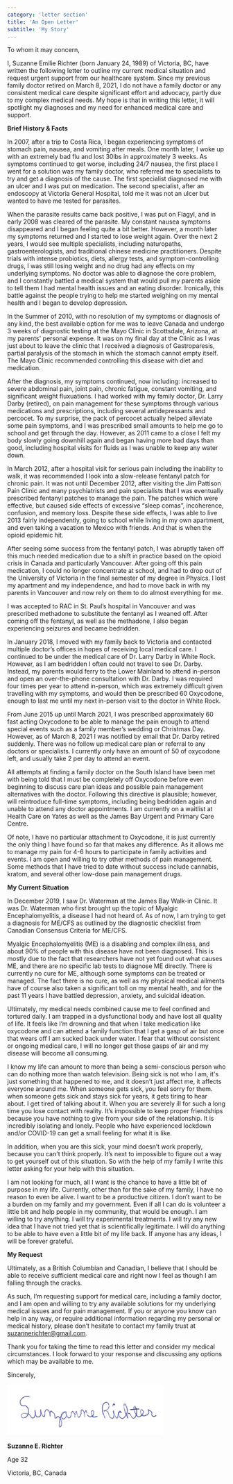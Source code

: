 ```yaml
---
category: 'letter section'
title: 'An Open Letter'
subtitle: 'My Story'
---
```


To whom it may concern,

I, Suzanne Emilie Richter (born January 24, 1989) of Victoria, BC, have written the following letter to outline my current medical situation and request urgent support from our healthcare system. Since my previous family doctor retired on March 8, 2021, I do not have a family doctor or any consistent medical care despite significant effort and advocacy, partly due to my complex medical needs. My hope is that in writing this letter, it will spotlight my diagnoses and my need for enhanced medical care and support.

**Brief History & Facts**

In 2007, after a trip to Costa Rica, I began experiencing symptoms of stomach pain, nausea, and vomiting after meals. One month later, I woke up with an extremely bad flu and lost 30lbs in approximately 3 weeks. As symptoms continued to get worse, including 24/7 nausea, the first place I went for a solution was my family doctor, who referred me to specialists to try and get a diagnosis of the cause. The first specialist diagnosed me with an ulcer and I was put on medication. The second specialist, after an endoscopy at Victoria General Hospital, told me it was not an ulcer but wanted to have me tested for parasites.

When the parasite results came back positive, I was put on Flagyl, and in early 2008 was cleared of the parasite. My constant nausea symptoms disappeared and I began feeling quite a bit better. However, a month later my symptoms returned and I started to lose weight again. Over the next 2 years, I would see multiple specialists, including naturopaths, gastroenterologists, and traditional chinese medicine practitioners. Despite trials with intense probiotics, diets, allergy tests, and symptom-controlling drugs, I was still losing weight and no drug had any effects on my underlying symptoms. No doctor was able to diagnose the core problem, and I constantly battled a medical system that would pull my parents aside to tell them I had mental health issues and an eating disorder. Ironically, this battle against the people trying to help me started weighing on my mental health and I began to develop depression.

In the Summer of 2010, with no resolution of my symptoms or diagnosis of any kind, the best available option for me was to leave Canada and undergo 3 weeks of diagnostic testing at the Mayo Clinic in Scottsdale, Arizona, at my parents' personal expense. It was on my final day at the Clinic as I was just about to leave the clinic that I received a diagnosis of Gastroparesis, partial paralysis of the stomach in which the stomach cannot empty itself. The Mayo Clinic recommended controlling this disease with diet and medication.

After the diagnosis, my symptoms continued, now including: increased to severe abdominal pain, joint pain, chronic fatigue, constant vomiting, and significant weight fluxuations. I had worked with my family doctor, Dr. Larry Darby (retired), on pain management for these symptoms through various medications and prescriptions, including several antidepressants and percocet. To my surprise, the pack of percocet actually helped alleviate some pain symptoms, and I was prescribed small amounts to help me go to school and get through the day. However, as 2011 came to a close I felt my body slowly going downhill again and began having more bad days than good, including hospital visits for fluids as I was unable to keep any water down.

In March 2012, after a hospital visit for serious pain including the inability to walk, it was recommended I look into a slow-release fentanyl patch for chronic pain. It was not until December 2012, after visiting the Jim Pattison Pain Clinic and many psychiatrists and pain specialists that I was eventually prescribed fentanyl patches to manage the pain. The patches which were effective, but caused side effects of excessive “sleep comas”, incoherence, confusion, and memory loss. Despite these side effects, I was able to live 2013 fairly independently, going to school while living in my own apartment, and even taking a vacation to Mexico with friends. And that is when the opioid epidemic hit.

After seeing some success from the fentanyl patch, I was abruptly taken off this much needed medication due to a shift in practice based on the opioid crisis in Canada and particularly Vancouver. After going off this pain medication, I could no longer concentrate at school, and had to drop out of the University of Victoria in the final semester of my degree in Physics. I lost my apartment and my independence, and had to move back in with my parents in Vancouver and now rely on them to do almost everything for me. 

I was accepted to RAC in St. Paul’s hospital in Vancouver and was prescribed methadone to substitute the fentanyl as I weaned off. After coming off the fentanyl, as well as the methadone, I also began experiencing seizures and became bedridden.

In January 2018, I moved with my family back to Victoria and contacted multiple doctor’s offices in hopes of receiving local medical care. I continued to be under the medical care of Dr. Larry Darby in White Rock. However, as I am bedridden I often could not travel to see Dr. Darby. Instead, my parents would ferry to the Lower Mainland to attend in-person and open an over-the-phone consultation with Dr. Darby. I was required four times per year to attend in-person, which was extremely difficult given travelling with my symptoms, and would then be prescribed 60 Oxycodone, enough to last me until my next in-person visit to the doctor in White Rock.

From June 2015 up until March 2021, I was prescribed approximately 60 fast acting Oxycodone to be able to manage the pain enough to attend special events such as a family member’s wedding or Christmas Day. However, as of March 8, 2021 I was notified by email that Dr. Darby retired suddenly. There was no follow up medical care plan or referral to any doctors or specialists. I currently only have an amount of 50 of oxycodone left, and usually take 2 per day to attend an event.

All attempts at finding a family doctor on the South Island have been met with being told that I must be completely off Oxycodone before even beginning to discuss care plan ideas and possible pain management alternatives with the doctor. Following this directive is plausible; however, will reintroduce full-time symptoms, including being bedridden again and unable to attend any doctor appointments. I am currently on a waitlist at Health Care on Yates as well as the James Bay Urgent and Primary Care Centre.

Of note, I have no particular attachment to Oxycodone, it is just currently the only thing I have found so far that makes any difference. As it allows me to manage my pain for 4-6 hours to participate in family activities and events. I am open and willing to try other methods of pain management. Some methods that I have tried to date without success include cannabis, kratom, and several other low-dose pain management drugs.

**My Current Situation**

In December 2019, I saw Dr. Waterman at the James Bay Walk-in Clinic. It was Dr. Waterman who first brought up the topic of Myalgic Encephalomyelitis, a disease I had not heard of. As of now, I am trying to get a diagnosis for ME/CFS as outlined by the diagnostic checklist from Canadian Consensus Criteria for ME/CFS.

Myalgic Encephalomyelitis (ME) is a disabling and complex illness, and about 90% of people with this disease have not been diagnosed. This is mostly due to the fact that researchers have not yet found out what causes ME, and there are no specific lab tests to diagnose ME directly. There is currently no cure for ME, although some symptoms can be treated or managed. The fact there is no cure, as well as my physical medical ailments have of course also taken a significant toll on my mental health, and for the past 11 years I have battled depression, anxiety, and suicidal ideation.

Ultimately, my medical needs combined cause me to feel confined and tortured daily. I am trapped in a dysfunctional body and have lost all quality of life. It feels like I’m drowning and that when I take medication like oxycodone and can attend a family function that I get a gasp of air but once that wears off I am sucked back under water. I fear that without consistent or ongoing medical care, I will no longer get those gasps of air and my disease will become all consuming.

I know my life can amount to more than being a semi-conscious person who can do nothing more than watch television. Being sick is not who I am, it's just something that happened to me, and it doesn’t just affect me, it affects everyone around me. When someone gets sick, you feel sorry for them. when someone gets sick and stays sick for years, it gets tiring to hear about. I get tired of talking about it. When you are severely ill for such a long time you lose contact with reality. It’s impossible to keep proper friendships because you have nothing to give from your side of the relationship. It is incredibly isolating and lonely. People who have experienced lockdown and/or COVID-19 can get a small feeling for what it is like.

In addition, when you are this sick, your mind doesn’t work properly, because you can't think properly. It’s next to impossible to figure out a way to get yourself out of this situation. So with the help of my family I write this letter asking for your help with this situation.

I am not looking for much, all I want is the chance to have a little bit of purpose in my life. Currently, other than for the sake of my family, I have no reason to even be alive. I want to be a productive citizen. I don’t want to be a burden on my family and my government. Even if all I can do is volunteer a little bit and help people in my community, that would be enough. I am willing to try anything. I will try experimental treatments. I will try any new idea that I have not tried yet that is scientifically legitimate. I will do anything to be able to have even a little bit of my life back. If anyone has any ideas, I will be forever grateful.

**My Request**

Ultimately, as a British Columbian and Canadian, I believe that I should be able to receive sufficient medical care and right now I feel as though I am falling through the cracks.

As such, I’m requesting support for medical care, including a family doctor, and I am open and willing to try any available solutions for my underlying medical issues and for pain management. If you or anyone you know can help in any way, or require additional information regarding my personal or medical history, please don’t hesitate to contact my family trust at suzannerichter@gmail.com.

Thank you for taking the time to read this letter and consider my medical circumstances. I look forward to your response and discussing any options which may be available to me.

Sincerely,

![Suzanne Richter Signature](./zus_signature.png)

**Suzanne E. Richter**

Age 32

Victoria, BC, Canada
